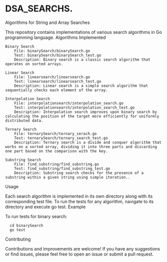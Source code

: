 # DSA_SEARCHS.

Algorithms for String and Array Searches

This repository contains implementations of various search algorithms in Go programming language.
Algorithms Implemented

    Binary Search
        File: binarySearch/binarySearch.go
        Test: binarySearch/binarySearch_test.go
        Description: Binary search is a classic search algorithm that operates on sorted arrays.

    Linear Search
        File: linearsearch/linearsearch.go
        Test: linearsearch/linearsearch_test.go
        Description: Linear search is a simple search algorithm that sequentially checks each element of the array.

    Interpolation Search
        File: interpolationsearch/interpolation_search.go
        Test: interpolationsearch/interpolation_search_test.go
        Description: Interpolation search improves upon binary search by calculating the position of the target more efficiently for uniformly distributed data.

    Ternary Search
        File: ternarySearch/ternary_serach.go
        Test: ternarySearch/ternary_search_test.go
        Description: Ternary search is a divide and conquer algorithm that works on a sorted array, dividing it into three parts and discarding one part based on the comparison with the key.

    Substring Search
        File: find_substring/find_substring.go
        Test: find_substring/find_substring_test.go
        Description: Substring search checks for the presence of a substring within a given string using simple iteration..

Usage

Each search algorithm is implemented in its own directory along with its corresponding test file. To run the tests for any algorithm, navigate to its directory and execute go test.
Example

To run tests for binary search:



      cd binarySearch
      go test

Contributing

Contributions and improvements are welcome! If you have any suggestions or find issues, please feel free to open an issue or submit a pull request.
